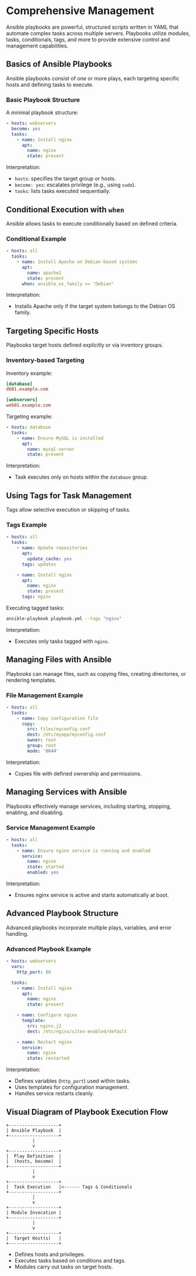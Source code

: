 # Comprehensive Management

Ansible playbooks are powerful, structured scripts written in YAML that automate complex tasks across multiple servers. Playbooks utilize modules, tasks, conditionals, tags, and more to provide extensive control and management capabilities.

## Basics of Ansible Playbooks

Ansible playbooks consist of one or more plays, each targeting specific hosts and defining tasks to execute.

### Basic Playbook Structure

A minimal playbook structure:

```yaml
- hosts: webservers
  become: yes
  tasks:
    - name: Install nginx
      apt:
        name: nginx
        state: present
```

Interpretation:
- `hosts`: specifies the target group or hosts.
- `become: yes`: escalates privilege (e.g., using `sudo`).
- `tasks`: lists tasks executed sequentially.

## Conditional Execution with `when`

Ansible allows tasks to execute conditionally based on defined criteria.

### Conditional Example

```yaml
- hosts: all
  tasks:
    - name: Install Apache on Debian-based systems
      apt:
        name: apache2
        state: present
      when: ansible_os_family == "Debian"
```

Interpretation:
- Installs Apache only if the target system belongs to the Debian OS family.

## Targeting Specific Hosts

Playbooks target hosts defined explicitly or via inventory groups.

### Inventory-based Targeting

Inventory example:

```ini
[database]
db01.example.com

[webservers]
web01.example.com
```

Targeting example:

```yaml
- hosts: database
  tasks:
    - name: Ensure MySQL is installed
      apt:
        name: mysql-server
        state: present
```

Interpretation:
- Task executes only on hosts within the `database` group.

## Using Tags for Task Management

Tags allow selective execution or skipping of tasks.

### Tags Example

```yaml
- hosts: all
  tasks:
    - name: Update repositories
      apt:
        update_cache: yes
      tags: updates

    - name: Install nginx
      apt:
        name: nginx
        state: present
      tags: nginx
```

Executing tagged tasks:
```bash
ansible-playbook playbook.yml --tags "nginx"
```

Interpretation:
- Executes only tasks tagged with `nginx`.

## Managing Files with Ansible

Playbooks can manage files, such as copying files, creating directories, or rendering templates.

### File Management Example

```yaml
- hosts: all
  tasks:
    - name: Copy configuration file
      copy:
        src: files/myconfig.conf
        dest: /etc/myapp/myconfig.conf
        owner: root
        group: root
        mode: '0644'
```

Interpretation:
- Copies file with defined ownership and permissions.

## Managing Services with Ansible

Playbooks effectively manage services, including starting, stopping, enabling, and disabling.

### Service Management Example

```yaml
- hosts: all
  tasks:
    - name: Ensure nginx service is running and enabled
      service:
        name: nginx
        state: started
        enabled: yes
```

Interpretation:
- Ensures nginx service is active and starts automatically at boot.

## Advanced Playbook Structure

Advanced playbooks incorporate multiple plays, variables, and error handling.

### Advanced Playbook Example

```yaml
- hosts: webservers
  vars:
    http_port: 80

  tasks:
    - name: Install nginx
      apt:
        name: nginx
        state: present

    - name: Configure nginx
      template:
        src: nginx.j2
        dest: /etc/nginx/sites-enabled/default

    - name: Restart nginx
      service:
        name: nginx
        state: restarted
```

Interpretation:
- Defines variables (`http_port`) used within tasks.
- Uses templates for configuration management.
- Handles service restarts cleanly.

## Visual Diagram of Playbook Execution Flow

```
+-------------------+
| Ansible Playbook  |
+-------------------+
          |
          v
+-------------------+
|  Play Definition  |
|  (hosts, become)  |
+-------------------+
          |
          v
+-------------------+
|  Task Execution   |<------ Tags & Conditionals
+-------------------+
          |
          v
+-------------------+
| Module Invocation |
+-------------------+
          |
          v
+-------------------+
|  Target Host(s)   |
+-------------------+
```

- Defines hosts and privileges.
- Executes tasks based on conditions and tags.
- Modules carry out tasks on target hosts.
